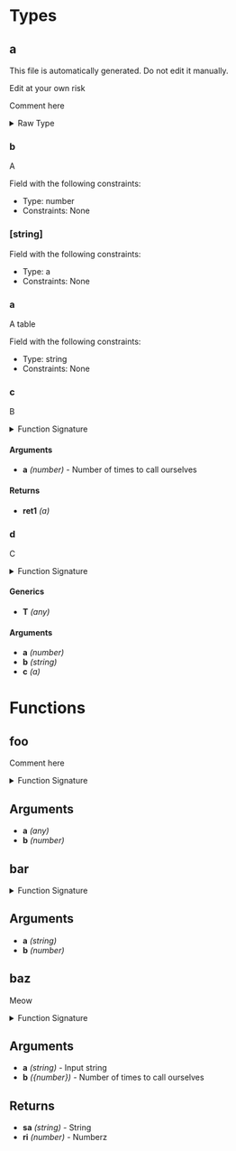 # Types

## a

This file is automatically generated. Do not edit it manually.

Edit at your own risk

Comment here

<details>
<summary>Raw Type</summary>

```luau
--!strict
--- This file is automatically generated. Do not edit it manually.
--- Edit at your own risk
--Comment here
type a = {
	--- A
	b: number,

	--- B
	---
	--- @field a Number of times to call ourselves
	c: (self: a, a: number) -> a,

	[string]: a,

	--- C
	d: <T>(self: a, a: number, b: string, c: a) -> (),

	--- A table
	a: {string}
}
```

</details>

### b

A

Field with the following constraints:

- Type: number
- Constraints: None

### [string]

Field with the following constraints:

- Type: a
- Constraints: None

### a

A table

Field with the following constraints:

- Type: string
- Constraints: None

### c

B



<details>
<summary>Function Signature</summary>

```luau
--- B
---
--- @field a Number of times to call ourselves
c: (self: a, a: number) -> a
```

</details>

#### Arguments

- **a** *(number)* - Number of times to call ourselves

#### Returns

- **ret1** *(a)*

### d

C

<details>
<summary>Function Signature</summary>

```luau
--- C
d: <T>(self: a, a: number, b: string, c: a) -> ()
```

</details>

#### Generics

- **T** *(any)*

#### Arguments

- **a** *(number)*
- **b** *(string)*
- **c** *(a)*

# Functions

## foo

Comment here

<details>
<summary>Function Signature</summary>

```luau
--Comment here
function foo(a, b: number) end
```

</details>

## Arguments

- **a** *(any)*
- **b** *(number)*

## bar

<details>
<summary>Function Signature</summary>

```luau
function bar(a: string, b: number) end
```

</details>

## Arguments

- **a** *(string)*
- **b** *(number)*

## baz

Meow

<details>
<summary>Function Signature</summary>

```luau
-- Meow
---@field a Input string
---@field b Number of times to call ourselves
---@returns 1 sa String
---@returns 2 ri Numberz
function baz(a: string, b: {number}) -> (string, number) end
```

</details>

## Arguments

- **a** *(string)* - Input string
- **b** *({number})* - Number of times to call ourselves

## Returns

- **sa** *(string)* - String
- **ri** *(number)* - Numberz


